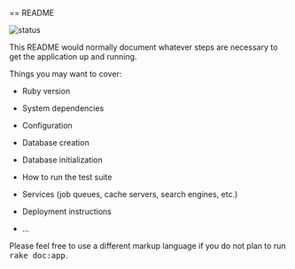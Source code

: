== README

![status](https://circleci.com/gh/mizukmb/awesome_events.svg?style=shield&circle-token=df378f865d7623b87299cae752b2de155e6098c7)

This README would normally document whatever steps are necessary to get the
application up and running.

Things you may want to cover:

* Ruby version

* System dependencies

* Configuration

* Database creation

* Database initialization

* How to run the test suite

* Services (job queues, cache servers, search engines, etc.)

* Deployment instructions

* ...


Please feel free to use a different markup language if you do not plan to run
<tt>rake doc:app</tt>.
